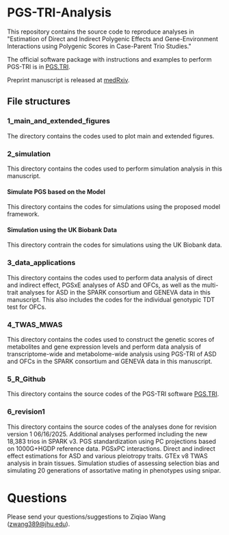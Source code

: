 # PGS-TRI-Analysis

This repository contains the source code to reproduce analyses in "Estimation of Direct and Indirect Polygenic Effects and Gene-Environment Interactions using Polygenic Scores in Case-Parent Trio Studies."

The official software package with instructions and examples to perform PGS-TRI is in [PGS.TRI](https://github.com/ziqiaow/PGS.TRI/tree/main).

Preprint manuscript is released at [medRxiv](https://www.medrxiv.org/content/10.1101/2024.10.08.24315066v1). 

## File structures

### 1_main_and_extended_figures
The directory contains the codes used to plot main and extended figures.

### 2_simulation
This directory contains the codes used to perform simulation analysis in this manuscript.
#### Simulate PGS based on the Model
This directory contains the codes for simulations using the proposed model framework.
#### Simulation using the UK Biobank Data
This directory contrain the codes for simulations using the UK Biobank data.

### 3_data_applications
This directory contains the codes used to perform data analysis of direct and indirect effect, PGSxE analyses of ASD and OFCs, as well as the multi-trait analyses for ASD in the SPARK consortium and GENEVA data in this manuscript. This also includes the codes for the individual genotypic TDT test for OFCs.

### 4_TWAS_MWAS
This directory contains the codes used to construct the genetic scores of metabolites and gene expression levels and perform data analysis of transcriptome-wide and metabolome-wide analysis using PGS-TRI of ASD and OFCs in the SPARK consortium and GENEVA data in this manuscript.

### 5_R_Github
This directory contains the source codes of the PGS-TRI software [PGS.TRI](https://github.com/ziqiaow/PGS.TRI/tree/main).

### 6_revision1
This directory contains the source codes of the analyses done for revision version 1 06/16/2025. Additional analyses performed including the new 18,383 trios in SPARK v3. PGS standardization using PC projections based on 1000G+HGDP reference data. PGSxPC interactions. Direct and indirect effect estimations for ASD and various pleiotropy traits. GTEx v8 TWAS analysis in brain tissues. Simulation studies of assessing selection bias and simulating 20 generations of assortative mating in phenotypes using snipar. 

# Questions
Please send your questions/suggestions to Ziqiao Wang (zwang389@jhu.edu).
